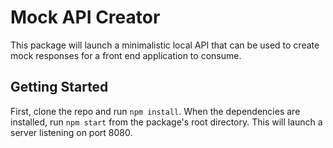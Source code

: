 # Mock API Creator
This package will launch a minimalistic local API that can be used to create mock responses for a front end application to consume.

## Getting Started
First, clone the repo and run `npm install`. When the dependencies are installed, run `npm start` from the package's root directory. This will launch a server listening on port 8080.
